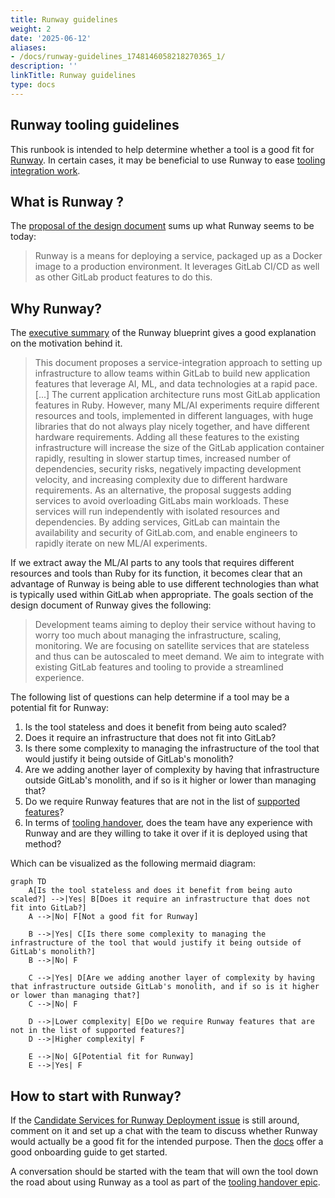 ```yaml
---
title: Runway guidelines
weight: 2
date: '2025-06-12'
aliases:
- /docs/runway-guidelines_1748146058218270365_1/
description: ''
linkTitle: Runway guidelines
type: docs
---
```


## Runway tooling guidelines

This runbook is intended to help determine whether a tool is a good fit for [Runway](/handbook/engineering/infrastructure/platforms/tools/runway.md). In certain cases, it may be beneficial to use Runway to ease [tooling integration work](/handbook/security/product-security/security-platforms-architecture/product-security-engineering/_index.md#tooling-integration-work).

## What is Runway ?

The [proposal of the design document](/handbook/engineering/architecture/design-documents/runway/#proposal) sums up what Runway seems to be today:

> Runway is a means for deploying a service, packaged up as a Docker image to a production environment. It leverages GitLab CI/CD as well as other GitLab product features to do this.

## Why Runway?

The [executive summary](/handbook/engineering/architecture/design-documents/gitlab_ml_experiments/) of the Runway blueprint gives a good explanation on the motivation behind it.

> This document proposes a service-integration approach to setting up infrastructure to allow teams within GitLab to build new application features that leverage AI, ML, and data technologies at a rapid pace. [...] The current application architecture runs most GitLab application features in Ruby. However, many ML/AI experiments require different resources and tools, implemented in different languages, with huge libraries that do not always play nicely together, and have different hardware requirements. Adding all these features to the existing infrastructure will increase the size of the GitLab application container rapidly, resulting in slower startup times, increased number of dependencies, security risks, negatively impacting development velocity, and increasing complexity due to different hardware requirements. As an alternative, the proposal suggests adding services to avoid overloading GitLabs main workloads. These services will run independently with isolated resources and dependencies. By adding services, GitLab can maintain the availability and security of GitLab.com, and enable engineers to rapidly iterate on new ML/AI experiments.

If we extract away the ML/AI parts to any tools that requires different resources and tools than Ruby for its function, it becomes clear that an advantage of Runway is being able to use different technologies than what is typically used within GitLab when appropriate.
The goals section of the design document of Runway gives the following:

> Development teams aiming to deploy their service without having to worry too much about managing the infrastructure, scaling, monitoring.
> We are focusing on satellite services that are stateless and thus can be autoscaled to meet demand.
> We aim to integrate with existing GitLab features and tooling to provide a streamlined experience.

The following list of questions can help determine if a tool may be a potential fit for Runway:

1. Is the tool stateless and does it benefit from being auto scaled?
1. Does it require an infrastructure that does not fit into GitLab?
1. Is there some complexity to managing the infrastructure of the tool that would justify it being outside of GitLab's monolith?
1. Are we adding another layer of complexity by having that infrastructure outside GitLab's monolith, and if so is it higher or lower than managing that?
1. Do we require Runway features that are not in the list of [supported features](https://docs.runway.gitlab.com/welcome/supported-features/)?
1. In terms of [tooling handover](/handbook/security/product-security/security-platforms-architecture/product-security-engineering/_index.md#tooling-handover-epics), does the team have any experience with Runway and are they willing to take it over if it is deployed using that method?

Which can be visualized as the following mermaid diagram:

```mermaid
graph TD
    A[Is the tool stateless and does it benefit from being auto scaled?] -->|Yes| B[Does it require an infrastructure that does not fit into GitLab?]
    A -->|No| F[Not a good fit for Runway]

    B -->|Yes| C[Is there some complexity to managing the infrastructure of the tool that would justify it being outside of GitLab's monolith?]
    B -->|No| F

    C -->|Yes| D[Are we adding another layer of complexity by having that infrastructure outside GitLab's monolith, and if so is it higher or lower than managing that?]
    C -->|No| F

    D -->|Lower complexity| E[Do we require Runway features that are not in the list of supported features?]
    D -->|Higher complexity| F

    E -->|No| G[Potential fit for Runway]
    E -->|Yes| F
```

## How to start with Runway?

If the [Candidate Services for Runway Deployment issue](https://gitlab.com/gitlab-com/gl-infra/platform/runway/team/-/issues/48) is still around, comment on it and set up a chat with the team to discuss whether Runway would actually be a good fit for the intended purpose. Then the [docs](https://docs.runway.gitlab.com/guides/onboarding/) offer a good onboarding guide to get started.

A conversation should be started with the team that will own the tool down the road about using Runway as a tool as part of the [tooling handover epic](/handbook/security/product-security/security-platforms-architecture/product-security-engineering/_index.md#tooling-handover-epics).
